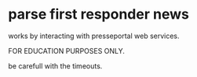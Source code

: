 # parse first responder news

 works by interacting with presseportal web services.
 
 FOR EDUCATION PURPOSES ONLY.
 
 be carefull with the timeouts.
